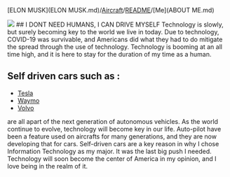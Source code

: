 [ELON MUSK](ELON MUSK.md)/[Aircraft](Aircraft.md)/[README](README.md)/[Me](ABOUT ME.md)


<img src="https://user-images.githubusercontent.com/77600540/117092052-c4f7ce80-ad22-11eb-884a-9e1c942cd085.jpg" />
## I DONT NEED HUMANS, I CAN DRIVE MYSELF
 Technology is slowly, but surely becoming key to the world we live in today. Due to technology, COVID-19 was survivable, and Americans did what they had to do mitigate the spread through the use of technology. Technology is booming at an all time high, and it is here to stay for the duration of my time as a human.

## Self driven cars such as :

  - <a href="https://www.tesla.com/">Tesla </a>
  - <a href="https://waymo.com/">Waymo </a>
  - <a href="https://group.volvocars.com/company/innovation/autonomous-drive">Volvo </a>

 are all apart of the next generation of autonomous vehicles. As the world continue to evolve, technology will become key in our life. Auto-pilot have been a feature used on aircrafts for many generations, and they are now developing that for cars. Self-driven cars are a key reason in why I chose Information Technology as my major. It was the last big push I needed. Technology will soon become the center of America in my opinion, and I love being in the realm of it.
